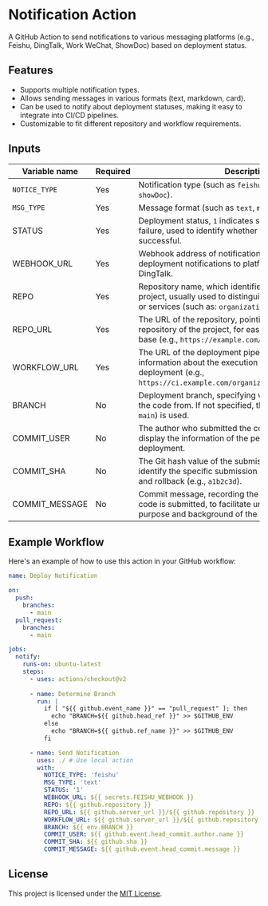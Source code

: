 # Notification Action
A GitHub Action to send notifications to various messaging platforms (e.g., Feishu, DingTalk, Work WeChat, ShowDoc) based on deployment status.

## Features

- Supports multiple notification types.
- Allows sending messages in various formats (text, markdown, card).
- Can be used to notify about deployment statuses, making it easy to integrate into CI/CD pipelines.
- Customizable to fit different repository and workflow requirements.

## Inputs
| Variable name | Required | Description |
| ---------------- | -------- | --------------------- |
| `NOTICE_TYPE` | Yes | Notification type (such as `feishu`, `dingtalk`, `workWechat`, `showDoc`). |
| `MSG_TYPE` | Yes | Message format (such as `text`, `markdown`, `card`). |
| STATUS | Yes | Deployment status, `1` indicates success, `0` indicates failure, used to identify whether this deployment is successful. |
| WEBHOOK_URL | Yes | Webhook address of notification service, used to send deployment notifications to platforms such as Feishu and DingTalk. |
| REPO | Yes | Repository name, which identifies the name of the current project, usually used to distinguish different applications or services (such as: `organizations/repo`). |
| REPO_URL | Yes | The URL of the repository, pointing to the source code repository of the project, for easy viewing of the code base (e.g., `https://example.com/organizations/repo`). |
| WORKFLOW_URL | Yes | The URL of the deployment pipeline, providing detailed information about the execution process of this deployment (e.g., `https://ci.example.com/organizations/repo/workflow/1`). |
| BRANCH | No | Deployment branch, specifying which branch to deploy the code from. If not specified, the default branch (e.g., `main`) is used. |
| COMMIT_USER | No | The author who submitted the code, used to record and display the information of the person who triggered this deployment. |
| COMMIT_SHA | No | The Git hash value of the submission, used to uniquely identify the specific submission version, for easy tracking and rollback (e.g., `a1b2c3d`). |
| COMMIT_MESSAGE | No | Commit message, recording the comments when this code is submitted, to facilitate understanding of the purpose and background of the code change. |

## Example Workflow

Here's an example of how to use this action in your GitHub workflow:

```yaml
name: Deploy Notification

on:
  push:
    branches:
      - main
  pull_request:
    branches:
      - main

jobs:
  notify:
    runs-on: ubuntu-latest
    steps:
      - uses: actions/checkout@v2
      
      - name: Determine Branch
        run: |
          if [ "${{ github.event_name }}" == "pull_request" ]; then
            echo "BRANCH=${{ github.head_ref }}" >> $GITHUB_ENV
          else
            echo "BRANCH=${{ github.ref_name }}" >> $GITHUB_ENV
          fi

      - name: Send Notification
        uses: ./ # Use local action
        with:
          NOTICE_TYPE: 'feishu'
          MSG_TYPE: 'text'
          STATUS: '1'
          WEBHOOK_URL: ${{ secrets.FEISHU_WEBHOOK }}
          REPO: ${{ github.repository }}
          REPO_URL: ${{ github.server_url }}/${{ github.repository }}
          WORKFLOW_URL: ${{ github.server_url }}/${{ github.repository }}/actions/runs/${{ github.run_id }}
          BRANCH: ${{ env.BRANCH }}
          COMMIT_USER: ${{ github.event.head_commit.author.name }}
          COMMIT_SHA: ${{ github.sha }}
          COMMIT_MESSAGE: ${{ github.event.head_commit.message }}
```

## License
This project is licensed under the [MIT License](LICENSE).
